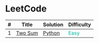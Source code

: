 # LeetCode

<!-- 
<td style="color: rgb(0 184 163)">Easy</td>
<td style="color: rgb(255 192 30)">Medium</td>
<td style="color: rgb(255 55 95)">Hard</td>
-->

<table>
  <thead>
    <tr>
      <th>#</th>
      <th>Title</th>
      <th>Solution</th>
      <th>Difficulty</th>
    </tr>
  </thead>
  <tbody>
    <tr>
      <td>1</td>
      <td><a href="https://leetcode.com/problems/two-sum/">Two Sum</a></td>
      <td>
        <a href="./Python/1.two-sum.py">Python</a></br>
      </td>       
      <td style="color: rgb(0 184 163)">Easy</td>
    </tr>
  </tbody>
</table>
